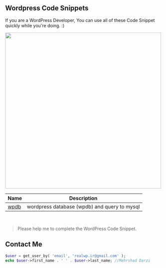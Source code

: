 
## Wordpress Code Snippets

If you are a WordPress Developer, You can use all of these Code Snippet quickly while you're doing. :)

<img src="https://s.w.org/style/images/about/WordPress-logotype-standard.png" width="500">


<br />

|  Name |  Description |
|---|---|
| [wpdb](https://github.com/mehrshaddarzi/Wordpress/blob/master/API/wpdb.md)  |  wordpress database (wpdb) and query to mysql |

<br />


> Please help me to complete the WordPress Code Snippet.


## Contact Me
```php
$user = get_user_by( 'email', 'realwp.ir@gmail.com' );
echo $user->first_name . ' ' . $user->last_name; //Mehrshad Darzi
```


